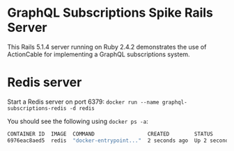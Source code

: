 # GraphQL Subscriptions Spike Rails Server

This Rails 5.1.4 server running on Ruby 2.4.2 demonstrates the use of ActionCable 
for implementing a GraphQL subscriptions system.

# Redis server

Start a Redis server on port 6379: `docker run --name graphql-subscriptions-redis -d redis`

You should see the following using `docker ps -a`:

```bash
CONTAINER ID  IMAGE  COMMAND                 CREATED        STATUS        PORTS     NAMES
6976eac8aed5  redis  "docker-entrypoint..."  2 seconds ago  Up 2 seconds  6379/tcp  graphql-subscriptions-redis
```